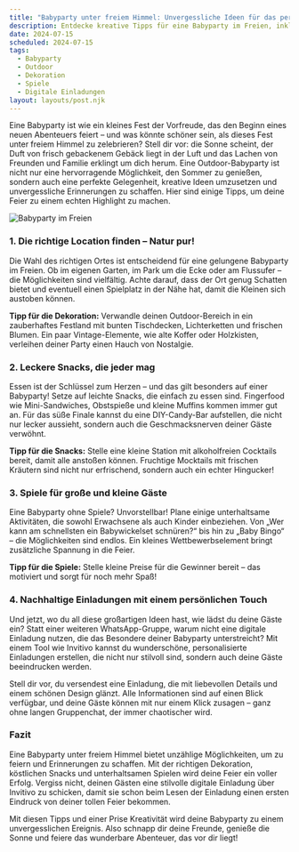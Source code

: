 ```yaml
---
title: "Babyparty unter freiem Himmel: Unvergessliche Ideen für das perfekte Fest"
description: Entdecke kreative Tipps für eine Babyparty im Freien, inklusive Dekoration, Spiele und köstliche Snacks – und wie du mit digitalen Einladungen für einen Wow-Effekt sorgst!
date: 2024-07-15
scheduled: 2024-07-15
tags:
  - Babyparty
  - Outdoor
  - Dekoration
  - Spiele
  - Digitale Einladungen
layout: layouts/post.njk
---
```


Eine Babyparty ist wie ein kleines Fest der Vorfreude, das den Beginn eines neuen Abenteuers feiert – und was könnte schöner sein, als dieses Fest unter freiem Himmel zu zelebrieren? Stell dir vor: die Sonne scheint, der Duft von frisch gebackenem Gebäck liegt in der Luft und das Lachen von Freunden und Familie erklingt um dich herum. Eine Outdoor-Babyparty ist nicht nur eine hervorragende Möglichkeit, den Sommer zu genießen, sondern auch eine perfekte Gelegenheit, kreative Ideen umzusetzen und unvergessliche Erinnerungen zu schaffen. Hier sind einige Tipps, um deine Feier zu einem echten Highlight zu machen.

![Babyparty im Freien](/img/outdoor-baby-shower.webp)

### 1. **Die richtige Location finden – Natur pur!**

Die Wahl des richtigen Ortes ist entscheidend für eine gelungene Babyparty im Freien. Ob im eigenen Garten, im Park um die Ecke oder am Flussufer – die Möglichkeiten sind vielfältig. Achte darauf, dass der Ort genug Schatten bietet und eventuell einen Spielplatz in der Nähe hat, damit die Kleinen sich austoben können.

**Tipp für die Dekoration:** Verwandle deinen Outdoor-Bereich in ein zauberhaftes Festland mit bunten Tischdecken, Lichterketten und frischen Blumen. Ein paar Vintage-Elemente, wie alte Koffer oder Holzkisten, verleihen deiner Party einen Hauch von Nostalgie.

### 2. **Leckere Snacks, die jeder mag**

Essen ist der Schlüssel zum Herzen – und das gilt besonders auf einer Babyparty! Setze auf leichte Snacks, die einfach zu essen sind. Fingerfood wie Mini-Sandwiches, Obstspieße und kleine Muffins kommen immer gut an. Für das süße Finale kannst du eine DIY-Candy-Bar aufstellen, die nicht nur lecker aussieht, sondern auch die Geschmacksnerven deiner Gäste verwöhnt.

**Tipp für die Snacks:** Stelle eine kleine Station mit alkoholfreien Cocktails bereit, damit alle anstoßen können. Fruchtige Mocktails mit frischen Kräutern sind nicht nur erfrischend, sondern auch ein echter Hingucker!

### 3. **Spiele für große und kleine Gäste**

Eine Babyparty ohne Spiele? Unvorstellbar! Plane einige unterhaltsame Aktivitäten, die sowohl Erwachsene als auch Kinder einbeziehen. Von „Wer kann am schnellsten ein Babywickelset schnüren?“ bis hin zu „Baby Bingo“ – die Möglichkeiten sind endlos. Ein kleines Wettbewerbselement bringt zusätzliche Spannung in die Feier.

**Tipp für die Spiele:** Stelle kleine Preise für die Gewinner bereit – das motiviert und sorgt für noch mehr Spaß!

### 4. **Nachhaltige Einladungen mit einem persönlichen Touch**

Und jetzt, wo du all diese großartigen Ideen hast, wie lädst du deine Gäste ein? Statt einer weiteren WhatsApp-Gruppe, warum nicht eine digitale Einladung nutzen, die das Besondere deiner Babyparty unterstreicht? Mit einem Tool wie Invitivo kannst du wunderschöne, personalisierte Einladungen erstellen, die nicht nur stilvoll sind, sondern auch deine Gäste beeindrucken werden.

Stell dir vor, du versendest eine Einladung, die mit liebevollen Details und einem schönen Design glänzt. Alle Informationen sind auf einen Blick verfügbar, und deine Gäste können mit nur einem Klick zusagen – ganz ohne langen Gruppenchat, der immer chaotischer wird. 

### **Fazit**

Eine Babyparty unter freiem Himmel bietet unzählige Möglichkeiten, um zu feiern und Erinnerungen zu schaffen. Mit der richtigen Dekoration, köstlichen Snacks und unterhaltsamen Spielen wird deine Feier ein voller Erfolg. Vergiss nicht, deinen Gästen eine stilvolle digitale Einladung über Invitivo zu schicken, damit sie schon beim Lesen der Einladung einen ersten Eindruck von deiner tollen Feier bekommen.

Mit diesen Tipps und einer Prise Kreativität wird deine Babyparty zu einem unvergesslichen Ereignis. Also schnapp dir deine Freunde, genieße die Sonne und feiere das wunderbare Abenteuer, das vor dir liegt!
